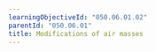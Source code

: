 ```yaml
---
learningObjectiveId: "050.06.01.02"
parentId: "050.06.01"
title: Modifications of air masses
---
```

